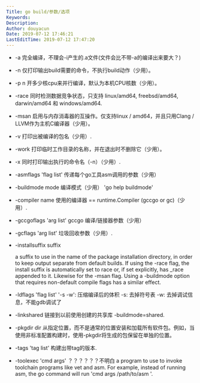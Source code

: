 ```yaml
---
Title: go build/参数/选项
Keywords: 
Description: 
Author: douyacun
Date: 2019-07-12 17:46:21
LastEditTime: 2019-07-12 17:47:20
---
```


- -a
    完全编译，不理会-i产生的.a文件(文件会比不带-a的编译出来要大？)
- -n
    仅打印输出build需要的命令，不执行build动作（少用）。
- -p n
    开多少核cpu来并行编译，默认为本机CPU核数（少用）。
- -race
    同时检测数据竞争状态，只支持 linux/amd64, freebsd/amd64, darwin/amd64 和 windows/amd64.
- -msan
    启用与内存消毒器的互操作。仅支持linux / amd64，并且只用Clang / LLVM作为主机C编译器（少用）。
- -v
    打印出被编译的包名（少用）.
- -work
    打印临时工作目录的名称，并在退出时不删除它（少用）。
- -x
    同时打印输出执行的命令名（-n）（少用）.
- -asmflags 'flag list'
    传递每个go工具asm调用的参数（少用）
- -buildmode mode
    编译模式（少用）
    'go help buildmode'
- -compiler name
    使用的编译器 == runtime.Compiler
    (gccgo or gc)（少用）.
- -gccgoflags 'arg list'
    gccgo 编译/链接器参数（少用）
- -gcflags 'arg list'
    垃圾回收参数（少用）.
- -installsuffix suffix

    a suffix to use in the name of the package installation directory,
    in order to keep output separate from default builds.
    If using the -race flag, the install suffix is automatically set to race
    or, if set explicitly, has _race appended to it.  Likewise for the -msan
    flag.  Using a -buildmode option that requires non-default compile flags
    has a similar effect.
- -ldflags 'flag list'
    '-s -w': 压缩编译后的体积
    -s: 去掉符号表
    -w: 去掉调试信息，不能gdb调试了
- -linkshared
    链接到以前使用创建的共享库
    -buildmode=shared.
- -pkgdir dir
    从指定位置，而不是通常的位置安装和加载所有软件包。例如，当使用非标准配置构建时，使用-pkgdir将生成的包保留在单独的位置。
- -tags 'tag list'
    构建出带tag的版本.
- -toolexec 'cmd args'
    ？？？？？？不明白
    a program to use to invoke toolchain programs like vet and asm.
    For example, instead of running asm, the go command will run
    'cmd args /path/to/asm <arguments for asm>'.